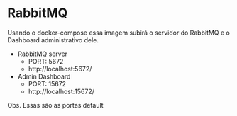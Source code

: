 # RabbitMQ

Usando o docker-compose essa imagem subirá o servidor do RabbitMQ e o Dashboard administrativo dele.


<script src="https://gist.github.com/renanrolo/a1732bf5b4c295964ceacff008cafe5b.js"></script>

* RabbitMQ server
  * PORT: 5672
  * http://localhost:5672/
* Admin Dashboard
  * PORT: 15672
  * http://localhost:15672/

Obs. Essas são as portas default
